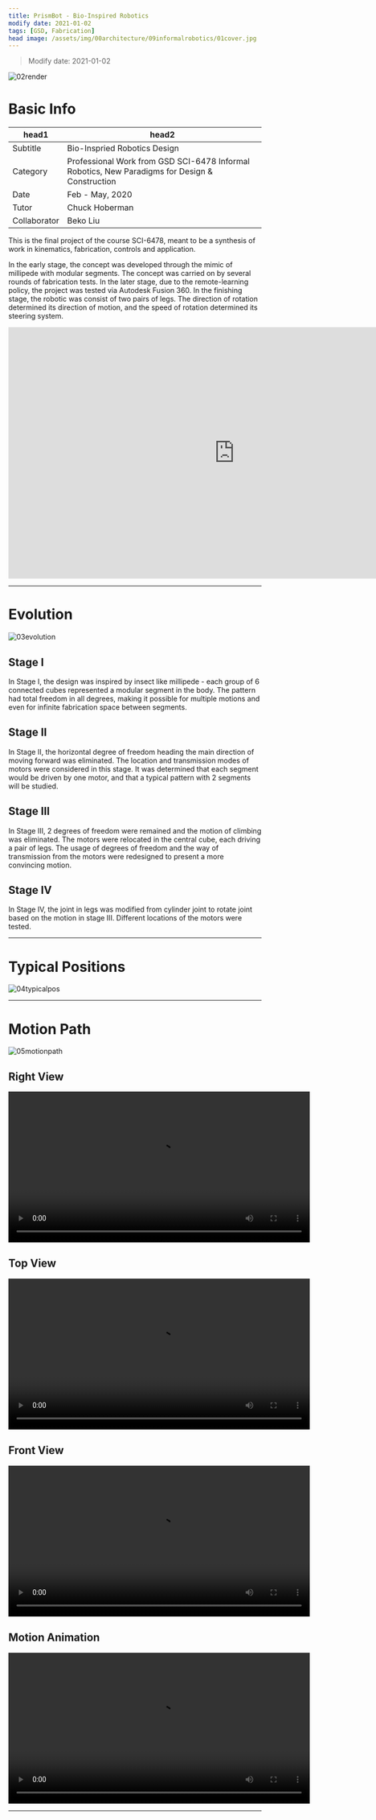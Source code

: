 ```yaml
---
title: PrismBot - Bio-Inspired Robotics
modify date: 2021-01-02
tags: [GSD, Fabrication]
head image: /assets/img/00architecture/09informalrobotics/01cover.jpg
---
```


> Modify date: 2021-01-02

![02render](../../assets/img/00architecture/09informalrobotics/02render.jpg)

# Basic Info

head1 | head2
--- | ---
Subtitle | Bio-Inspried Robotics Design 
Category | Professional Work from GSD SCI-6478 Informal Robotics, New Paradigms for Design & Construction 
Date | Feb - May, 2020 
Tutor | Chuck Hoberman 
Collaborator | Beko Liu 

This is the final project of the course SCI-6478, meant to be a synthesis of work in kinematics, fabrication, controls and application.

In the early stage, the concept was developed through the mimic of millipede with modular segments. The concept was carried on by several rounds of fabrication tests. In the later stage, due to the remote-learning policy, the project was tested via Autodesk Fusion 360. In the finishing stage, the robotic was consist of two pairs of legs. The direction of rotation determined its direction of motion, and the speed of rotation determined its steering system.

<iframe width="900" height="500" src="https://www.youtube.com/embed/WKQ_OYwcwu4" frameborder="0" allow="accelerometer; autoplay; clipboard-write; encrypted-media; gyroscope; picture-in-picture" allowfullscreen></iframe>

---

# Evolution

![03evolution](../../assets/img/00architecture/09informalrobotics/03evolution.jpg)

## Stage I

In Stage I, the design was inspired by insect like millipede - each group of 6 connected cubes represented a modular segment in the body. The pattern had total freedom in all degrees, making it possible for multiple motions and even for infinite fabrication space between segments.

## Stage II

In Stage II, the horizontal degree of freedom heading the main direction of moving forward was eliminated. The location and transmission modes of motors were considered in this stage. It was determined that each segment would be driven by one motor, and that a typical pattern with 2 segments will be studied.

## Stage III

In Stage III, 2 degrees of freedom were remained and the motion of climbing was eliminated. The motors were relocated in the central cube, each driving a pair of legs. The usage of degrees of freedom and the way of transmission from the motors were redesigned to present a more convincing motion.

## Stage IV

In Stage IV, the joint in legs was modified from cylinder joint to rotate joint based on the motion in stage III. Different locations of the motors were tested.

---

# Typical Positions

![04typicalpos](../../assets/img/00architecture/09informalrobotics/04typicalpos.jpg)

---

# Motion Path

![05motionpath](../../assets/img/00architecture/09informalrobotics/05motionpath.jpg)

## Right View

<video width="600" controls autoplay src="../../assets/img/00architecture/09informalrobotics/motionpathvideo/single-front-path.mp4"></video>

## Top View

<video width="600" controls autoplay src="../../assets/img/00architecture/09informalrobotics/motionpathvideo/single-plan-path.mp4"></video>

## Front View

<video width="600" controls autoplay src="../../assets/img/00architecture/09informalrobotics/motionpathvideo/single-right-path.mp4"></video>

## Motion Animation

<video width="600" controls autoplay src="../../assets/img/00architecture/09informalrobotics/realistic.mp4"></video>

---

